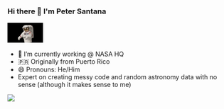 ### Hi there 👋 I'm Peter Santana 
<img src="https://github.com/peter-santana/peter-santana/blob/main/giphy-3.gif" width="80px" tall="40px">

- 🔭 I’m currently working @ NASA HQ
- 🇵🇷 Originally from Puerto Rico
- 😄 Pronouns: He/Him
- Expert on creating messy code and random astronomy data with no sense (although it makes sense to me)



<img height="180em" src="https://github-readme-stats.vercel.app/api?username=peter-santana&show_icons=true&hide_border=true&&count_private=true&include_all_commits=true" />

